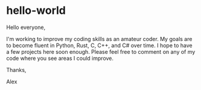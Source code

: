 # hello-world

Hello everyone,

I'm working to improve my coding skills as an amateur coder. My
goals are to become fluent in Python, Rust, C, C++, and C# over time.
I hope to have a few projects here soon enough. Please feel free to
comment on any of my code where you see areas I could improve.

Thanks,

Alex
